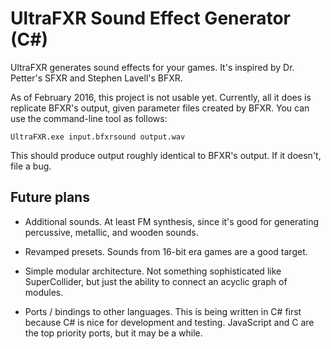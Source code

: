 # UltraFXR Sound Effect Generator (C#)

UltraFXR generates sound effects for your games.  It's inspired by Dr. Petter's SFXR and Stephen Lavell's BFXR.

As of February 2016, this project is not usable yet.  Currently, all it does is replicate BFXR's output, given parameter files created by BFXR.  You can use the command-line tool as follows:

    UltraFXR.exe input.bfxrsound output.wav

This should produce output roughly identical to BFXR's output.  If it doesn't, file a bug.

## Future plans

* Additional sounds.  At least FM synthesis, since it's good for generating percussive, metallic, and wooden sounds.

* Revamped presets.  Sounds from 16-bit era games are a good target.

* Simple modular architecture.  Not something sophisticated like SuperCollider, but just the ability to connect an acyclic graph of modules.

* Ports / bindings to other languages.  This is being written in C# first because C# is nice for development and testing.  JavaScript and C are the top priority ports, but it may be a while.
